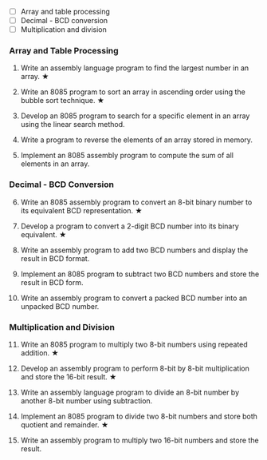  - [ ] Array and table processing
  - [ ] Decimal - BCD conversion
  - [ ] Multiplication and division

### **Array and Table Processing**

1. Write an assembly language program to find the largest number in an array. ★
    
2. Write an 8085 program to sort an array in ascending order using the bubble sort technique. ★
    
3. Develop an 8085 program to search for a specific element in an array using the linear search method.
    
4. Write a program to reverse the elements of an array stored in memory.
    
5. Implement an 8085 assembly program to compute the sum of all elements in an array.
    

### **Decimal - BCD Conversion**

6. Write an 8085 assembly program to convert an 8-bit binary number to its equivalent BCD representation. ★
    
7. Develop a program to convert a 2-digit BCD number into its binary equivalent. ★
    
8. Write an assembly program to add two BCD numbers and display the result in BCD format.
    
9. Implement an 8085 program to subtract two BCD numbers and store the result in BCD form.
    
10. Write an assembly program to convert a packed BCD number into an unpacked BCD number.
    

### **Multiplication and Division**

11. Write an 8085 program to multiply two 8-bit numbers using repeated addition. ★
    
12. Develop an assembly program to perform 8-bit by 8-bit multiplication and store the 16-bit result. ★
    
13. Write an assembly language program to divide an 8-bit number by another 8-bit number using subtraction.
    
14. Implement an 8085 program to divide two 8-bit numbers and store both quotient and remainder. ★
    
15. Write an assembly program to multiply two 16-bit numbers and store the result.